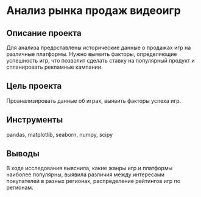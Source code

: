 # Анализ рынка продаж видеоигр
## Описание проекта
Для анализа предоставлены исторические данные о продажах игр на различные платформы. Нужно выявить факторы, определяющие успешность игр, что позволит сделать ставку на популярный продукт и спланировать рекламные кампании.

## Цель проекта
Проанализировать данные об играх, выявить факторы успеха игр.

## Инструменты
pandas, matplotlib, seaborn, numpy, scipy

## Выводы
В ходе исследования выяснила, какие жанры игр и платформы наиболее популярны, выявила различия между интересами покупателей в разных регионах, распределение рейтингов игр по регионам.
